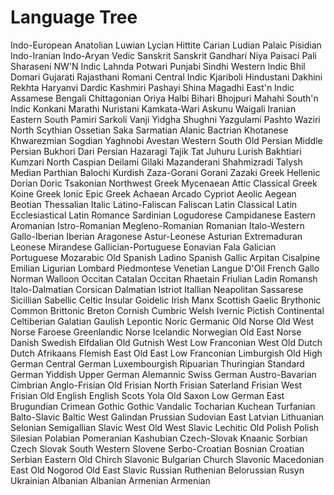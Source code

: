 # Language Tree
Indo-European
	Anatolian
		Luwian
			Lycian
		Hittite
		Carian
			Ludian
			Palaic
			Pisidian
	Indo-Iranian
		Indo-Aryan
			Vedic Sanskrit
				Sanskrit
			Gandhari
				Niya
					Paisaci
						Pali
			Sharaseni
				NW'N Indic
				Lahnda
					Potwari
					Punjabi
					Sindhi
				Western Indic
					Bhil
					Domari
					Gujarati
					Rajasthani
					Romani
				Central Indic
					Kjariboli
						Hindustani
						Dakhini
					Rekhta
						Haryanvi
			Dardic
				Kashmiri
				Pashayi
				Shina
			Magadhi
				East'n Indic
					Assamese
						Bengali
						Chittagonian
						Oriya
						Halbi
					Bihari
						Bhojpuri
						Mahahi
				South'n Indic
					Konkani
						Marathi
		Nuristani
			Kamkata-Wari
			Askunu
			Waigali
		Iranian
			Eastern
				South
				Pamiri
					Sarkoli
						Vanji
						Yidgha
					Shughni
						Yazgulami
				Pashto
					Waziri
				North
					Scythian
						Ossetian
						Saka
						Sarmatian
							Alanic
					Bactrian
						Khotanese
						Khwarezmian
					Sogdian
						Yaghnobi
			Avestan
			Western
				South
					Old Persian
						Middle Persian
							Bukhori
							Dari
							Persian
								Hazaragi
								Tajik
							Tat
								Juhuru
						Lurish
							Bakhtiari
							Kumzari
				North
					Caspian
						Deilami
						Gilaki
						Mazanderani
						Shahmizradi
						Talysh
					Median
						Parthian
							Balochi
							Kurdish
						Zaza-Gorani
							Gorani
							Zazaki
						Greek
	Hellenic
		Dorian
			Doric
				Tsakonian
			Northwest Greek
		Mycenaean
			Attic
				Classical Greek
				Koine Greek
			Ionic
				Epic Greek
			Achaean
				Arcado
				Cypriot
		Aeolic
			Aegean
			Beotian
			Thessalian
	Italic
		Latino-Faliscan
			Faliscan
				Latin
					Classical Latin
						Ecclesiastical Latin
					Romance
						Sardinian
							Logudorese
							Campidanese
						Eastern
							Aromanian
							Istro-Romanian
							Megleno-Romanian
							Romanian
						Italo-Western
							Gallo-Iberian
								Iberian
									Aragonese
										Astur-Leonese
											Asturian
											Extremaduran
											Leonese
											Mirandese
										Gallician-Portuguese
											Eonavian
											Fala
											Galician
											Portuguese
										Mozarabic
										Old Spanish
											Ladino
											Spanish
								Gallic
									Arpitan
									Cisalpine
										Emilian
										Ligurian
										Lombard
										Piedmontese
										Venetian
									Langue D'Oil
										French
										Gallo
										Norman
										Walloon
									Occitan
										Catalan
										Occitan
									Rhaetain
										Friulian
										Ladin
										Romansh
							Italo-Dalmatian
								Corsican
								Dalmatian
								Istriot
								Itallian
								Neapolitan
								Sassarese
								Sicillian
		Sabellic
	Celtic
		Insular
			Goidelic
				Irish
				Manx
				Scottish Gaelic
			Brythonic
				Common Brittonic
					Breton
					Cornish
					Cumbric
					Welsh
				Ivernic
				Pictish
		Continental
			Celtiberian
			Galatian
			Gaulish
			Lepontic
			Noric
	Germanic
		Old Norse
			Old West Norse
				Faroese
				Greenlandic Norse
				Icelandic
				Norwegian
			Old East Norse
				Danish
				Swedish
			Elfdalian
				Old Gutnish
		West
			Low Franconian
				West
					Old Dutch
						Dutch
							Afrikaans
						Flemish
				East
					Old East Low Franconian
						Limburgish
			Old High German
				Central German
					Luxembourgish
						Ripuarian
						Thuringian
					Standard German
				Yiddish
				Upper German
					Alemannic
						Swiss German
						Austro-Bavarian
						Cimbrian
				Anglo-Frisian
					Old Frisian
						North Frisian
						Saterland Frisian
						West Frisian
					Old English
						English
						Scots
						Yola
				Old Saxon
					Low German
		East
			Brugundian
			Crimean Gothic
			Gothic
			Vandalic
	Tocharian
		Kuchean
		Turfanian
	Balto-Slavic
		Baltic
			West
				Galindan
				Prussian
				Sudovian
			East
				Latvian
				Lithuanian
				Selonian
				Semigallian
		Slavic
			West
				Old West Slavic
					Lechitic
						Old Polish
							Polish
								Silesian
							Polabian
								Pomeranian
									Kashubian
					Czech-Slovak
						Knaanic
							Sorbian
						Czech
						Slovak
			South
				Western
					Slovene
					Serbo-Croatian
						Bosnian
						Croatian
						Serbian
				Eastern
					Old Chirch Slavonic
						Bulgarian
						Church Slavonic
						Macedonian
			East
				Old Nogorod
				Old East Slavic
					Russian
					Ruthenian
						Belorussian
						Rusyn
						Ukrainian
	Albanian
		Albanian
	Armenian
		Armenian
